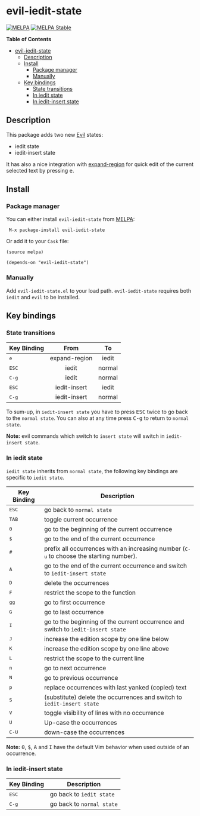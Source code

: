 # evil-iedit-state
[![MELPA](http://melpa.org/packages/evil-iedit-state-badge.svg)](http://melpa.org/#/evil-iedit-state)
[![MELPA Stable](http://stable.melpa.org/packages/evil-iedit-state-badge.svg)](http://stable.melpa.org/#/evil-iedit-state)

<!-- markdown-toc start - Don't edit this section. Run M-x markdown-toc/generate-toc again -->
**Table of Contents**

- [evil-iedit-state](#evil-iedit-state)
    - [Description](#description)
    - [Install](#install)
        - [Package manager](#package-manager)
        - [Manually](#manually)
    - [Key bindings](#key-bindings)
        - [State transitions](#state-transitions)
        - [In iedit state](#in-iedit-state)
        - [In iedit-insert state](#in-iedit-insert-state)

<!-- markdown-toc end -->

## Description

This package adds two new [Evil][evil-link] states:
- iedit state
- iedit-insert state

It has also a nice integration with [expand-region][] for quick edit
of the current selected text by pressing <kbd>e</kbd>.

## Install

### Package manager

You can either install `evil-iedit-state` from [MELPA][melpa-link]:

```
 M-x package-install evil-iedit-state
```

Or add it to your `Cask` file:

```elisp
(source melpa)

(depends-on "evil-iedit-state")
```

### Manually

Add `evil-iedit-state.el` to your load path. `evil-iedit-state` requires
both `iedit` and `evil` to be installed.

## Key bindings

### State transitions

|    Key Binding    |       From         |          To               |
|-------------------|:------------------:|:-------------------------:|
|<kbd>e</kbd>       | expand-region      | iedit                     |
|<kbd>ESC</kbd>     | iedit              | normal                    |
|<kbd>C-g</kbd>     | iedit              | normal                    |
|<kbd>ESC</kbd>     | iedit-insert       | iedit                     |
|<kbd>C-g</kbd>     | iedit-insert       | normal                    |

To sum-up, in `iedit-insert state` you have to press <kbd>ESC</kbd> twice to
go back to the `normal state`. You can also at any time press <kbd>C-g</kbd>
to return to `normal state`.

**Note:** evil commands which switch to `insert state` will switch in
`iedit-insert state`.

### In iedit state

`iedit state` inherits from `normal state`, the following key bindings are
specific to `iedit state`.

|    Key Binding   |                 Description                                                                     |
|------------------|-------------------------------------------------------------------------------------------------|
|<kbd>ESC</kbd>    | go back to `normal state`                                                                       |
|<kbd>TAB</kbd>    | toggle current occurrence                                                                       |
|<kbd>0</kbd>      | go to the beginning of the current occurrence                                                   |
|<kbd>$</kbd>      | go to the end of the current occurrence                                                         |
|<kbd>#</kbd>      | prefix all occurrences with an increasing number (<kbd>C-u</kbd> to choose the starting number).|
|<kbd>A</kbd>      | go to the end of the current occurrence and switch to `iedit-insert state`                      |
|<kbd>D</kbd>      | delete the occurrences                                                                          |
|<kbd>F</kbd>      | restrict the scope to the function                                                              |
|<kbd>gg</kbd>     | go to first occurrence                                                                          |
|<kbd>G</kbd>      | go to last occurrence                                                                           |
|<kbd>I</kbd>      | go to the beginning of the current occurrence and switch to `iedit-insert state`                |
|<kbd>J</kbd>      | increase the edition scope by one line below                                                    |
|<kbd>K</kbd>      | increase the edition scope by one line above                                                    |
|<kbd>L</kbd>      | restrict the scope to the current line                                                          |
|<kbd>n</kbd>      | go to next occurrence                                                                           |
|<kbd>N</kbd>      | go to previous occurrence                                                                       |
|<kbd>p</kbd>      | replace occurrences with last yanked (copied) text                                              |
|<kbd>S</kbd>      | (substitute) delete the occurrences and switch to `iedit-insert state`                          |
|<kbd>V</kbd>      | toggle visibility of lines with no occurrence                                                   |
|<kbd>U</kbd>      | Up-case the occurrences                                                                         |
|<kbd>C-U</kbd>    | down-case the occurrences                                                                       |

**Note:** <kbd>0</kbd>, <kbd>$</kbd>, <kbd>A</kbd> and <kbd>I</kbd> have the
default Vim behavior when used outside of an occurrence.

### In iedit-insert state

|    Key Binding            |                 Description                                |
|---------------------------|------------------------------------------------------------|
|<kbd>ESC</kbd>             | go back to `iedit state`                                   |
|<kbd>C-g</kbd>             | go back to `normal state`                                  |

[melpa-link]: http://melpa.org/
[evil-link]: https://gitorious.org/evil/pages/Home
[iedit]: https://github.com/tsdh/iedit
[expand-region]: https://github.com/magnars/expand-region.el
